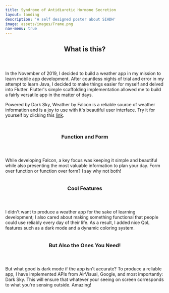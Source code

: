 ```yaml
---
title: Syndrome of Antidiuretic Hormone Secretion
layout: landing
description: 'A self designed poster about SIADH'
image: assets/images/Frame.png
nav-menu: true
---
```



<!-- Main -->
<div id="main">

<!-- One -->
<section id="one">
	<div class="inner">
		<header class="major">
			<h2>What is this?</h2>
		</header>
		<p>In the November of 2019, I decided to build a weather app in my mission to learn mobile app development. After countless nights of trial and error in my attempt to learn Java, I decided to make things easier for myself and delved into Flutter. Flutter's simple scaffolding implementation allowed me to build a fairly versatile app in the matter of days.</p>
		<p>Powered by Dark Sky, Weather by Falcon is a reliable source of weather information and is a joy to use with it's beautiful user interface. Try it for yourself by clicking this <a href="https://play.google.com/store/apps/details?id=com.parthshah.falcon_weather&hl=en&gl=US">link</a>.</p>
	</div>
</section>

<span class="image fit"><img src="{% link assets/images/poster.png %}" alt="" /></span>

<!-- Two -->
<section id="two" class="spotlights">
	<section>
		<a href="generic.html" class="image">
			<img src="{% link assets/images/poster.png %}" alt="" data-position="center center" />
		</a>
		<div class="content">
			<div class="inner">
				<header class="major">
					<h3>Function and Form</h3>
				</header>
				<p>While developing Falcon, a key focus was keeping it simple and beautiful while also presenting the most valuable information to plan your day. Form over function or function over form? I say why not both!</p>
			</div>
		</div>
	</section>
	<section>
		<a href="generic.html" class="image">
			<img src="{% link assets/images/fw3.png %}" alt="" data-position="top center" />
		</a>
		<div class="content">
			<div class="inner">
				<header class="major">
					<h3>Cool Features</h3>
				</header>
				<p>I didn't want to produce a weather app for the sake of learning development; I also cared about making something functional that people could use reliably every day of their life. As a result, I added nice QoL features such as a dark mode and a dynamic coloring system.</p>
			</div>
		</div>
	</section>
	<section>
		<a href="generic.html" class="image">
			<img src="{% link assets/images/fw1.png %}" alt="" data-position="25% 25%" />
		</a>
		<div class="content">
			<div class="inner">
				<header class="major">
					<h3>But Also the Ones You Need!</h3>
				</header>
				<p>But what good is dark mode if the app isn't accurate? To produce a reliable app, I have implemented APIs from AirVisual, Google, and most importantly: Dark Sky. This will ensure that whatever your seeing on screen corresponds to what you're sensing outside. Amazing!</p>
			</div>
		</div>
	</section>
</section>

<!-- Three -->


</div>
